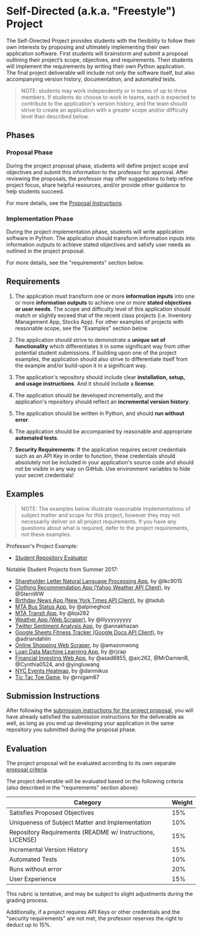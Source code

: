 # Self-Directed (a.k.a. "Freestyle") Project

The Self-Directed Project provides students with the flexibility to follow their own interests by proposing and ultimately implementing their own application software. First students will brainstorm and submit a proposal outlining their project’s scope, objectives, and requirements. Then students will implement the requirements by writing their own Python application. The final project deliverable will include not only the software itself, but also accompanying version history, documentation, and automated tests.

> NOTE: students may work independently or in teams of up to three members. If students do choose to work in teams, each is expected to contribute to the application's version history, and the team should strive to create an application with a greater scope and/or difficulty level than described below.

## Phases

### Proposal Phase

During the project proposal phase, students will define project scope and objectives and submit this information to the professor for approval. After reviewing the proposals, the professor may offer suggestions to help refine project focus, share helpful resources, and/or provide other guidance to help students succeed.

For more details, see the [Proposal Instructions](proposal.md).

### Implementation Phase

During the project implementation phase, students will write application software in Python. The application should transform information inputs into information outputs to achieve stated objectives and satisfy user needs as outlined in the project proposal.

For more details, see the "requirements" section below.

## Requirements

  1. The application must transform one or more **information inputs** into one or more **information outputs** to achieve one or more **stated objectives or user needs**. The scope and difficulty level of this application should match or slightly exceed that of the recent class projects (i.e. Inventory Management App, Stocks App). For other examples of projects with reasonable scope, see the "Examples" section below.

  2. The application should strive to demonstrate a **unique set of functionality** which differentiates it in some significant way from other potential student submissions. If building upon one of the project examples, the application should also strive to differentiate itself from the example and/or build-upon it in a significant way.

  3. The application's repository should include clear **installation, setup, and usage instructions**. And it should include a **license**.

  4. The application should be developed incrementally, and the application's repository should reflect an **incremental version history**.

  5. The application should be written in Python, and should **run without error**.

  6. The application should be accompanied by reasonable and appropriate **automated tests**.

  7. **Security Requirements**: If the application requires secret credentials such as an API Key in order to function, these credentials should absolutely not be included in your application's source code and should not be visible in any way on GitHub. Use environment variables to hide your secret credentials!

## Examples

> NOTE: The examples below illustrate reasonable implementations of subject matter and scope for this project, however they may not necessarily deliver on all project requirements. If you have any questions about what is required, defer to the project requirements, not these examples.

Professor's Project Example:

  + [Student Repository Evaluator](https://github.com/prof-rossetti/repo-evaluator-py)

Notable Student Projects from Summer 2017:

  + [Shareholder Letter Natural Language Processing App](https://github.com/lkc9015/freestyle_project), by @lkc9015
  + [Clothing Recommendation App (Yahoo Weather API Client)](https://github.com/SternWW/freestyleproject), by @SternWW
  + [Birthday News App (New York Times API Client)](https://github.com/tadub/freestyle), by @tadub
  + [MTA Bus Status App](https://github.com/alpineghost/nyu_freestyle_project), by @alpineghost
  + [MTA Transit App](https://github.com/bja282/Freestyle), by @bja282
  + [Weather App (Web Scraper)](https://github.com/lilyyyyyyyyy/web-scraper), by @lilyyyyyyyyy
  + [Twitter Sentiment Analysis App](https://github.com/annakhazan/twitter-nlp), by @annakhazan
  + [Google Sheets Fitness Tracker (Google Docs API Client)](https://github.com/adriandahlin/fitness), by @adriandahlin
  + [Online Shopping Web Scraper](https://github.com/amazonwong/web-scraper-app), by @amazonwong
  + [Loan Data Machine Learning App](https://github.com/rjzap/freestyle), by @rjzap
  + [Financial Investing Web App](https://github.com/Freestyle-FinTech/robovest), by @asad8855, @aic262, @MrDamienB, @Cynthia0524, and @yingluwang
  + [NYC Events Heatmap](https://github.com/danmikus/nyu_python_freestyle), by @danmikus
  + [Tic Tac Toe Game](https://github.com/rnigam87/Freestyle-Project), by @rnigam87




## Submission Instructions

After following the [submission instructions for the project proposal](proposal.md#submission-instructions), you will have already satisfied the submission instructions for the deliverable as well, as long as you end up developing your application in the same repository you submitted during the proposal phase.

## Evaluation

The project proposal will be evaluated according to its own separate [proposal criteria](proposal.md#evaluation).

The project deliverable will be evaluated based on the following criteria (also described in the "requirements" section above):

Category | Weight
--- | ---
Satisfies Proposed Objectives | 15%
Uniqueness of Subject Matter and Implementation | 10%
Repository Requirements (README w/ Instructions, LICENSE) | 15%
Incremental Version History | 15%
Automated Tests | 10%
Runs without error | 20%
User Experience | 15%

This rubric is tentative, and may be subject to slight adjustments during the grading process.

Additionally, if a project requires API Keys or other credentials and the "security requirements" are not met, the professor reserves the right to deduct up to 15%.
